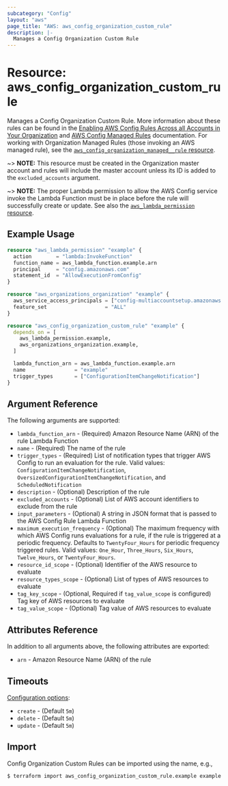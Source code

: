 ```yaml
---
subcategory: "Config"
layout: "aws"
page_title: "AWS: aws_config_organization_custom_rule"
description: |-
  Manages a Config Organization Custom Rule
---
```


# Resource: aws_config_organization_custom_rule

Manages a Config Organization Custom Rule. More information about these rules can be found in the [Enabling AWS Config Rules Across all Accounts in Your Organization](https://docs.aws.amazon.com/config/latest/developerguide/config-rule-multi-account-deployment.html) and [AWS Config Managed Rules](https://docs.aws.amazon.com/config/latest/developerguide/evaluate-config_use-managed-rules.html) documentation. For working with Organization Managed Rules (those invoking an AWS managed rule), see the [`aws_config_organization_managed__rule` resource](/docs/providers/aws/r/config_organization_managed_rule.html).

~> **NOTE:** This resource must be created in the Organization master account and rules will include the master account unless its ID is added to the `excluded_accounts` argument.

~> **NOTE:** The proper Lambda permission to allow the AWS Config service invoke the Lambda Function must be in place before the rule will successfully create or update. See also the [`aws_lambda_permission` resource](/docs/providers/aws/r/lambda_permission.html).

## Example Usage

```terraform
resource "aws_lambda_permission" "example" {
  action        = "lambda:InvokeFunction"
  function_name = aws_lambda_function.example.arn
  principal     = "config.amazonaws.com"
  statement_id  = "AllowExecutionFromConfig"
}

resource "aws_organizations_organization" "example" {
  aws_service_access_principals = ["config-multiaccountsetup.amazonaws.com"]
  feature_set                   = "ALL"
}

resource "aws_config_organization_custom_rule" "example" {
  depends_on = [
    aws_lambda_permission.example,
    aws_organizations_organization.example,
  ]

  lambda_function_arn = aws_lambda_function.example.arn
  name                = "example"
  trigger_types       = ["ConfigurationItemChangeNotification"]
}
```

## Argument Reference

The following arguments are supported:

* `lambda_function_arn` - (Required) Amazon Resource Name (ARN) of the rule Lambda Function
* `name` - (Required) The name of the rule
* `trigger_types` - (Required) List of notification types that trigger AWS Config to run an evaluation for the rule. Valid values: `ConfigurationItemChangeNotification`, `OversizedConfigurationItemChangeNotification`, and `ScheduledNotification`
* `description` - (Optional) Description of the rule
* `excluded_accounts` - (Optional) List of AWS account identifiers to exclude from the rule
* `input_parameters` - (Optional) A string in JSON format that is passed to the AWS Config Rule Lambda Function
* `maximum_execution_frequency` - (Optional) The maximum frequency with which AWS Config runs evaluations for a rule, if the rule is triggered at a periodic frequency. Defaults to `TwentyFour_Hours` for periodic frequency triggered rules. Valid values: `One_Hour`, `Three_Hours`, `Six_Hours`, `Twelve_Hours`, or `TwentyFour_Hours`.
* `resource_id_scope` - (Optional) Identifier of the AWS resource to evaluate
* `resource_types_scope` - (Optional) List of types of AWS resources to evaluate
* `tag_key_scope` - (Optional, Required if `tag_value_scope` is configured) Tag key of AWS resources to evaluate
* `tag_value_scope` - (Optional) Tag value of AWS resources to evaluate

## Attributes Reference

In addition to all arguments above, the following attributes are exported:

* `arn` - Amazon Resource Name (ARN) of the rule

## Timeouts

[Configuration options](https://developer.hashicorp.com/terraform/language/resources/syntax#operation-timeouts):

* `create` - (Default `5m`)
* `delete` - (Default `5m`)
* `update` - (Default `5m`)

## Import

Config Organization Custom Rules can be imported using the name, e.g.,

```
$ terraform import aws_config_organization_custom_rule.example example
```
